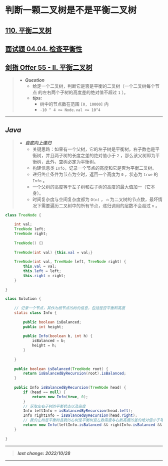 # 判断一颗二叉树是不是平衡二叉树

## [110. 平衡二叉树](https://leetcode.cn/problems/balanced-binary-tree/)

## [面试题 04.04. 检查平衡性](https://leetcode.cn/problems/check-balance-lcci/)

## [剑指 Offer 55 - II. 平衡二叉树](https://leetcode.cn/problems/ping-heng-er-cha-shu-lcof/)

> - ***Question***
>   - 给定一个二叉树，判断它是否是平衡的二叉树（一个二叉树每个节点 的左右两个子树的高度差的绝对值不超过 `1` ）。
>   - ***tips:***
>     - 树中的节点数在范围 `[0, 10000]` 内
>     - `-10 ^ 4 <= Node.val <= 10^4`

---

## *Java*

> - ***自底向上递归***
>   - 关键思路：如果有一个父树，它的左子树是平衡树，右子数也是平衡树，并且两子树的长度之差的绝对值小于 `2` ，那么该父树即为平衡树，此外，空树必定为平衡树。
>   - 构建信息类 `Info`，记录一个节点的高度和它是否为平衡二叉树。
>   - 递归终止条件为节点为空时，返回一个高度为 `0` ，状态为 `true` 的 `Info` 。
>   - 一个父树的高度等于左子树和右子树的高度的最大值加一（它本身）。
>   - 时间复杂度与空间复杂度都为 `O(n)` ， `n` 为二叉树的节点数，最坏情况下需要遍历二叉树中的所有节点，递归调用的层数不会超过 `n` 。

```java
class TreeNode {
    
    int val;
    TreeNode left;
    TreeNode right;
    
    TreeNode() {}
    
    TreeNode(int val) {this.val = val;}
    
    TreeNode(int val, TreeNode left, TreeNode right) {
        this.val = val;
        this.left = left;
        this.right = right;
    }
    
}

class Solution {
    
    // 记录一个节点，其作为根节点的树的信息，包括是否平衡和高度
    static class Info {
        
        public boolean isBalanced;
        public int height;
        
        public Info(boolean b, int h) {
            isBalanced = b;
            height = h;
        }
        
    }
    
    public boolean isBalanced(TreeNode root) {
        return isBalancedByRecursion(root).isBalanced;
    }
    
    public Info isBalancedByRecursion(TreeNode head) {
        if (head == null) {
            return new Info(true, 0);
        }
        // 获取左右子树的平衡状态以及高度
        Info leftInfo = isBalancedByRecursion(head.left);
        Info rightInfo = isBalancedByRecursion(head.right);
        // 我的左树是平衡树且我的右树是平衡树且左数高度与右数高度的差的绝对值小于等于1，就认为我是平衡树，我的高度等于我子树的最大高度加上我自己1
        return new Info(leftInfo.isBalanced && rightInfo.isBalanced && Math.abs(leftInfo.height - rightInfo.height) < 2, Math.max(leftInfo.height, rightInfo.height) + 1);
    }
    
}
```

---

> ***last change: 2022/10/28***

---
